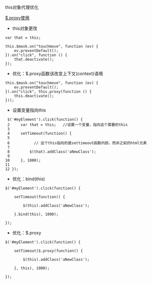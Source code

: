 this对象代理优化

[$.proxy使用](https://www.cnblogs.com/hongchenok/p/3919497.html)

- this对象更改

```
var that = this;

this.$mask.on("touchmove", function (ev) {
    ev.preventDefault();
}).on("click", function () {
    that.deactivate();
});
```
- 优化：$.proxy函数该改变上下文(context)语境

```
this.$mask.on("touchmove", function (ev) {
    ev.preventDefault();
}).on("click", this.proxy(function () {
    this.deactivate();
}));
```

- 设置变量指向this

```
 $('#myElement').click(function() {
 2     var that = this;   //设置一个变量，指向这个需要的this
 3 
 4     setTimeout(function() {
 5 
 6           // 这个this指向的是settimeout函数内部，而非之前的html元素
 7 
 8         $(that).addClass('aNewClass');
 9 
10     }, 1000);
11 
12 });
```

- 优化：bind(this)

```
$('#myElement').click(function() {

    setTimeout(function() {

        $(this).addClass('aNewClass');  

    }.bind(this), 1000);

});
```

- 优化：$.proxy

```
$('#myElement').click(function() {

    setTimeout($.proxy(function() {

        $(this).addClass('aNewClass');  

    }, this), 1000);

});
```